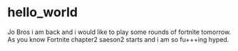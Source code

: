 # hello_world

Jo Bros i am back and  i would like to play some rounds of fortnite tomorrow. As you know Fortnite chapter2 saeson2 starts and i am so fu+++ing hyped.
